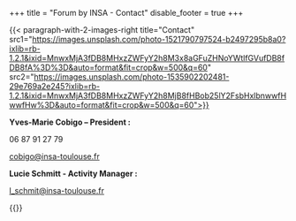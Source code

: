 +++
title = "Forum by INSA - Contact"
disable_footer = true
+++

{{< paragraph-with-2-images-right title="Contact"
    src1="https://images.unsplash.com/photo-1521790797524-b2497295b8a0?ixlib=rb-1.2.1&ixid=MnwxMjA3fDB8MHxzZWFyY2h8M3x8aGFuZHNoYWtlfGVufDB8fDB8fA%3D%3D&auto=format&fit=crop&w=500&q=60"
    src2="https://images.unsplash.com/photo-1535902202481-29e769a2e245?ixlib=rb-1.2.1&ixid=MnwxMjA3fDB8MHxzZWFyY2h8MjB8fHBob25lY2FsbHxlbnwwfHwwfHw%3D&auto=format&fit=crop&w=500&q=60">}}

**Yves-Marie Cobigo – President :**

06 87 91 27 79

[cobigo@insa-toulouse.fr](mailto:cobigo@insa-toulouse.fr)


**Lucie Schmitt - Activity Manager :**

[l_schmit@insa-toulouse.fr](mailto:l_schmit@insa-toulouse.fr)

{{</paragraph-with-2-images-right>}}

